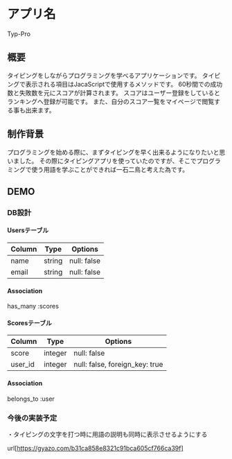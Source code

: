 # アプリ名 
Typ-Pro

 ## 概要
 タイピングをしながらプログラミングを学べるアプリケーションです。
 タイピングで表示される項目はJacaScriptで使用するメソッドです。
 60秒間での成功数と失敗数を元にスコアが計算されます。
 スコアはユーザー登録をしているとランキングへ登録が可能です。
 また、自分のスコア一覧をマイページで閲覧する事も出来ます。

 ## 制作背景
プログラミングを始める際に、まずタイピングを早く出来るようになりたいと思いました。
その際にタイピングアプリを使っていたのですが、そこでプログラミングで使う用語を学ぶことができれば一石二鳥と考えた為です。

 ## DEMO

 ### DB設計

 #### Usersテーブル
|Column            |Type    |Options                          |
|------------------|--------|---------------------------------|
|name              |string  |null: false                      |
|email             |string  |null: false                      |
#### Association
has_many :scores

#### Scoresテーブル
|Column            |Type    |Options                          |
|------------------|--------|---------------------------------|
|score             |integer |null: false                      |
|user_id           |integer |null: false, foreign_key: true   |
#### Association
belongs_to :user

 ### 今後の実装予定
・タイピングの文字を打つ時に用語の説明も同時に表示させるようにする


url[https://gyazo.com/b31ca858e8321c91bca605cf766ca39f]
